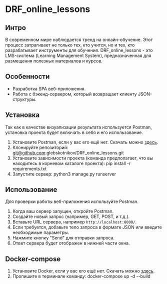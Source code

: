 # DRF_online_lessons

## Интро
В современном мире наблюдается тренд на онлайн-обучение.
Этот процесс затрагивает не только тех, кто учится, но и тех, кто разрабатывает инструменты для обучения. 
DRF_online_lessons - это LMS-система (Learning Management System), 
предназначенная для размещения полезных материалов и курсов.

## Особенности
- Разработка SPA веб-приложения.
- Работа с бэкенд-сервером, который возвращает клиенту JSON-структуры.

## Установка

Так как в качестве визуализации результата используется Postman, установка проекта будет включать в себя и его использование.

1. Установите Postman, если у вас его ещё нет. Скачать можно [здесь](https://www.postman.com/downloads/).
2. Клонируйте репозиторий: git@github.com:glebskotnikov/DRF_online_lessons.git
3. Установите зависимости проекта (команда предполагает, что вы находитесь в корневом каталоге проекта): pip install -r requirements.txt 
4. Запустите сервер: python3 manage.py runserver 

## Использование

Для проверки работы веб-приложения используйте Postman.

1. Когда ваш сервер запущен, откройте Postman.
2. Создайте новый запрос (например, GET, POST, и т.д.).
3. Вставьте URL сервера, например `http://localhost:8000/`.
4. Если требуется, добавьте тело запроса в формате JSON или введите необходимые параметры.
5. Нажмите кнопку "Send" для отправки запроса.
6. Ответ сервера будет отображен в нижней части окна.


## Docker-compose

1. Установите Docker, если у вас его ещё нет. Скачать можно [здесь](https://docs.docker.com/).
2. Пропишите в терминале команду: docker-compose up -d --build 